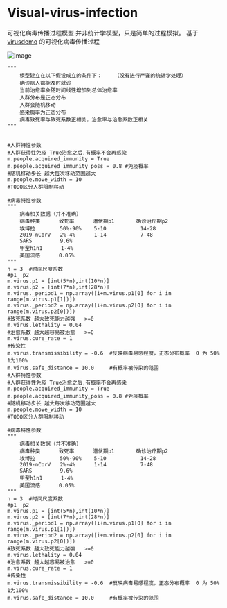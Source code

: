 # Visual-virus-infection
可视化病毒传播过程模型
并非统计学模型，只是简单的过程模拟。 基于 [virusdemo](https://github.com/davycloud/virusdemo) 的可视化病毒传播过程

![image](https://raw.githubusercontent.com/Cerber2ol8/Visual-virus-infection/master/pic1.png)


    """
        模型建立在以下假设成立的条件下：    （没有进行严谨的统计学处理）
        确诊病人都能及时就诊
        当前治愈率会随时间线性增加到总体治愈率  
        人群分布是正态分布
        人群会随机移动
        感染概率为正态分布
        病毒致死率与致死系数正相关，治愈率与治愈系数正相关
    """
    
    
    #人群特性参数
    #人群获得性免疫 True治愈之后,有概率不会再感染
    m.people.acquired_immunity = True
    m.people.acquired_immunity_poss = 0.8 #免疫概率
    #随机移动步长 越大每次移动范围越大
    m.people.move_width = 10
    #TODO区分人群限制移动

    #病毒特性参数
    """
        病毒相关数据（并不准确）
        病毒种类      致死率      潜伏期p1       确诊治疗期p2     
        埃博拉        50%-90%    5-10           14-28
        2019-nCorV   2%-4%      1-14           7-48
        SARS         9.6%
        甲型h1n1      1-4%
        美国流感      0.05%
    """
    n = 3  #时间尺度系数
    #p1  p2
    m.virus.p1 = [int(5*n),int(10*n)]
    m.virus.p2 = [int(7*n),int(28*n)]
    m.virus._period1 = np.array([i+m.virus.p1[0] for i in range(m.virus.p1[1])])
    m.virus._period2 = np.array([i+m.virus.p2[0] for i in range(m.virus.p2[0])])
    #致死系数 越大致死能力越强   >=0
    m.virus.lethality = 0.04
    #治愈系数 越大越容易被治愈   >=0
    m.virus.cure_rate = 1
    #传染性
    m.virus.transmissibility = -0.6  #反映病毒易感程度，正态分布概率  0 为 50%  1为100%
    m.virus.safe_distance = 10.0     #有概率被传染的范围
    #人群特性参数
    #人群获得性免疫 True治愈之后,有概率不会再感染
    m.people.acquired_immunity = True
    m.people.acquired_immunity_poss = 0.8 #免疫概率
    #随机移动步长 越大每次移动范围越大
    m.people.move_width = 10
    #TODO区分人群限制移动

    #病毒特性参数
    """
        病毒相关数据（并不准确）
        病毒种类      致死率      潜伏期p1       确诊治疗期p2     
        埃博拉        50%-90%    5-10           14-28
        2019-nCorV   2%-4%      1-14           7-48
        SARS         9.6%
        甲型h1n1      1-4%
        美国流感      0.05%
    """
    n = 3  #时间尺度系数
    #p1  p2
    m.virus.p1 = [int(5*n),int(10*n)]
    m.virus.p2 = [int(7*n),int(28*n)]
    m.virus._period1 = np.array([i+m.virus.p1[0] for i in range(m.virus.p1[1])])
    m.virus._period2 = np.array([i+m.virus.p2[0] for i in range(m.virus.p2[0])])
    #致死系数 越大致死能力越强   >=0
    m.virus.lethality = 0.04
    #治愈系数 越大越容易被治愈   >=0
    m.virus.cure_rate = 1
    #传染性
    m.virus.transmissibility = -0.6  #反映病毒易感程度，正态分布概率  0 为 50%  1为100%
    m.virus.safe_distance = 10.0     #有概率被传染的范围

